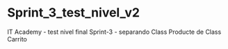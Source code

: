 # Sprint_3_test_nivel_v2
IT Academy - test nivel final Sprint-3 - separando Class Producte de Class Carrito
